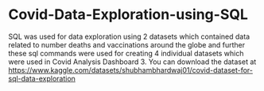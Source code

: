 # Covid-Data-Exploration-using-SQL
SQL was used for data exploration using 2 datasets which contained data related to number deaths and vaccinations around the globe and further these sql commands were used for creating 4 individual datasets which were used in Covid Analysis Dashboard 3. You can download the dataset at https://www.kaggle.com/datasets/shubhambhardwaj01/covid-dataset-for-sql-data-exploration
